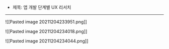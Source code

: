 - 제목: 앱 개발 단계별 UX 리서치


---

![[Pasted image 20211204233951.png]]

![[Pasted image 20211204234018.png]]

![[Pasted image 20211204234044.png]]